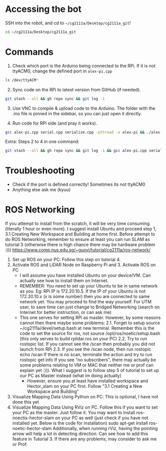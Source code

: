 # Accessing the bot

SSH into the robot, and cd to `~/cg2111a/Desktop/cg2111a_git`!

```sh
cd ~/cg2111a/Desktop/cg2111a_git
```

# Commands

1. Check which port is the Arduino being connected to the RPi. If it is not ttyACM0, change the defined port in `alex-pi.cpp`

```sh
ls /dev/ttyACM*
```

2. Sync code on the RPi to latest version from GitHub (if needed).

```sh
git stash --all && gh repo sync && git log -1
```

3. Use VNC to compile & upload code to the Arduino. The folder with the .ino file is pinned in the sidebar, so you can just open it directly.
<!--  (Sorry I tried to figure out a way to do it with ssh but I cannot figure it out ffs). -->

4. Run code for RPi side (and pray it works).

```sh
gcc alex-pi.cpp serial.cpp serialize.cpp -pthread -o alex-pi && ./alex-pi
```

Extra: Steps 2 to 4 in one command:

```sh
git stash --all && gh repo sync && git log -1 && gcc alex-pi.cpp serial.cpp serialize.cpp -pthread -o alex-pi && ./alex-pi
```

# Troubleshooting

- Check if the port is defined correctly! Sometimes its not ttyACM0
- Anything else ask me (kyuu)
# ROS Networking
If you attempt to install from the scratch, it will be very time consuming (literally 1 hour or even more). I suggest install Ubuntu and proceed step 1, 3.1 Creating New Workspace and Building at home first.
Before attempt to do ROS Networking, remember to ensure at least you can run SLAM as tutorial 3 (otherwise there is high chance there may be hardware problem :)))
https://www.comp.nus.edu.sg/~guoyi/tutorial/cg2111a/ros-network/
1. Set up ROS on your PC: Follow this step on tutorial 4.
2. Activate ROS and LiDAR Node on Raspberry Pi and 3. Activate ROS on PC
   - I will assume you have installed Ubuntu on your device/VM. Can actually see how to install them on Internet.
   - REMEMBER: You need to set up your Ubuntu to be in same network as you.
     Eg: RPi IP is 172.20.10.5. If the IP of your Ubuntu is not 172.20.10.x (x is some number) then you are connected to same network yet.
   You may proceed to find the way yourself. For UTM user, to save time can just change to Bridged Networking (search on Internet for better instruction, or can ask me)
   - This one serves for setting RPi as master. However, by some reasons cannot then there maybe some problems:
     2.1. Forget to setup source ~/cg2111a/devel/setup.bash at new terminal. Remember this is the code to set the source for ros, not source /opt/ros/noetic/setup.bash (this only serves to build rplidar.ros on your PC)
     2.2. Try to run rostopic list. If you cannot see the /scan then probably you did not launch from RPi
     2.3. If you see the /scan node, then run
     rostopic echo /scan
     If there is no scan, terminate the action and try to run
     rostopic get info
     If you see "no subscribers", there may actually be some problems relating to VM or MAC that neither me or prof can explain yet :))). What I suggest is to follow step 5 of tutorial to set up our PC as Master instead (what im doing actually)
     - However, ensure you at least have installed workspace and Hector_slam on your PC first. Follow "3.1 Creating a New Workspace and Building"
  4. Visualize Mapping Data Using Python on PC: This is optional, I have not done this yet
  5. Visualize Mapping Data Using RViz on PC. Follow this if you want to set your PC as the master. Just follow it. You may want to install ros-noectis-hector-slam on your PC as well (just check if you have not installed yet. Below is the code for installation)
       sudo apt-get install ros-noetic-hector-slam
Additionally, when running rViz, having the pointing arrow will help a lot in detecting direction. Can see how to add this feature in Tutorial 3.
If there are any problems, may consider to ask me or Prof. 
